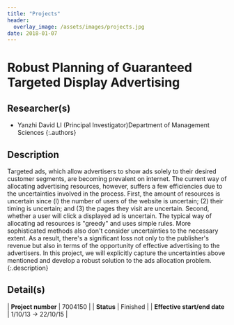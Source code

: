 ```yaml
---
title: "Projects"
header:
  overlay_image: /assets/images/projects.jpg
date: 2018-01-07
---
```


# Robust Planning of Guaranteed Targeted Display Advertising

## Researcher(s)

- Yanzhi David LI (Principal Investigator)Department of Management Sciences
{:.authors}

## Description

Targeted ads, which allow advertisers to show ads solely to their desired customer segments, are becoming prevalent on internet. The current way of allocating advertising resources, however, suffers a few efficiencies due to the uncertainties involved in the process. First, the amount of resources is uncertain since (l) the number of users of the website is uncertain; (2) their timing is uncertain; and (3) the pages they visit are uncertain. Second, whether a user will click a displayed ad is uncertain. The typical way of allocating ad resources is "greedy" and uses simple rules. More sophisticated methods also don't consider uncertainties to the necessary extent. As a result, there's a significant loss not only to the publisher's revenue but also in terms of the opportunity of effective advertising to the advertisers. In this project, we will explicitly capture the uncertainties above mentioned and develop a robust solution to the ads allocation problem.
{:.description}

## Detail(s)

| <strong>Project number</strong>           | 7004150        |
| <strong>Status</strong>                   | Finished         |
| <strong>Effective start/end date</strong> | 1/10/13 -> 22/10/15 |
